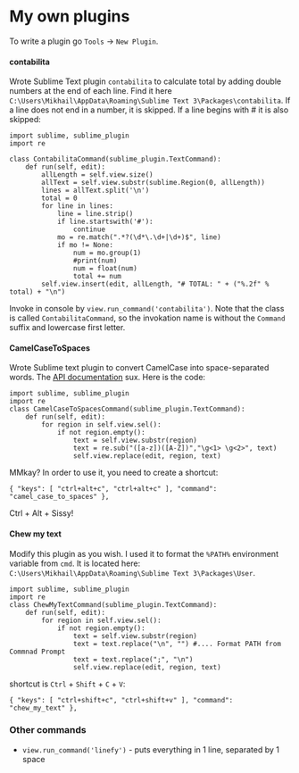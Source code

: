 My own plugins
==============

To write a plugin go `Tools` -> `New Plugin`.

#### contabilita

Wrote Sublime Text plugin `contabilita` to calculate total by adding double numbers at the end of each line. Find it here `C:\Users\Mikhail\AppData\Roaming\Sublime Text 3\Packages\contabilita`. If a line does not end in a number, it is skipped. If a line begins with # it is also skipped:

	import sublime, sublime_plugin
	import re

	class ContabilitaCommand(sublime_plugin.TextCommand):
		def run(self, edit):
			allLength = self.view.size()
			allText = self.view.substr(sublime.Region(0, allLength))
			lines = allText.split('\n')
			total = 0
			for line in lines:
				line = line.strip()
				if line.startswith('#'):
					continue
				mo = re.match(".*?(\d*\.\d+|\d+)$", line)
				if mo != None:
					num = mo.group(1)
					#print(num)
					num = float(num)
					total += num
			self.view.insert(edit, allLength, "# TOTAL: " + ("%.2f" % total) + "\n")

Invoke in console by `view.run_command('contabilita')`. Note that the class is called `ContabilitaCommand`, so the invokation name is without the `Command` suffix and lowercase first letter.

#### CamelCaseToSpaces

Wrote Sublime text plugin to convert CamelCase into space-separated words. The [API documentation](https://www.sublimetext.com/docs/3/api_reference.html) sux. Here is the code:

	import sublime, sublime_plugin
	import re
	class CamelCaseToSpacesCommand(sublime_plugin.TextCommand):
		def run(self, edit):
			for region in self.view.sel():
				if not region.empty():
					text = self.view.substr(region)
					text = re.sub("([a-z])([A-Z])","\g<1> \g<2>", text)
					self.view.replace(edit, region, text)

MMkay? In order to use it, you need to create a shortcut:

	{ "keys": [ "ctrl+alt+c", "ctrl+alt+c" ], "command": "camel_case_to_spaces" },

Ctrl + Alt + Sissy!

#### Chew my text

Modify this plugin as you wish. I used it to format the `%PATH%` environment variable from `cmd`. It is located here: `C:\Users\Mikhail\AppData\Roaming\Sublime Text 3\Packages\User`.

	import sublime, sublime_plugin
	import re
	class ChewMyTextCommand(sublime_plugin.TextCommand):
	    def run(self, edit):
	        for region in self.view.sel():
	            if not region.empty():
	                text = self.view.substr(region)
	                text = text.replace("\n", "") #.... Format PATH from Commnad Prompt
	                text = text.replace(";", "\n")
	                self.view.replace(edit, region, text)

shortcut is `Ctrl` + `Shift` + `C` + `V`:

	{ "keys": [ "ctrl+shift+c", "ctrl+shift+v" ], "command": "chew_my_text" },

### Other commands

 - `view.run_command('linefy')` - puts everything in 1 line, separated by 1 space